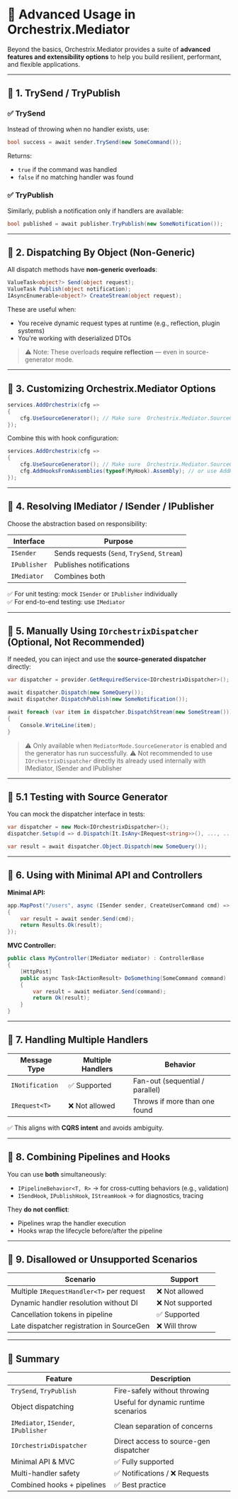 # 🧙 Advanced Usage in Orchestrix.Mediator

Beyond the basics, Orchestrix.Mediator provides a suite of **advanced features and extensibility options** to help you build resilient, performant, and flexible applications.

---

## 🧪 1. TrySend / TryPublish

### ✅ TrySend

Instead of throwing when no handler exists, use:

```csharp
bool success = await sender.TrySend(new SomeCommand());
```

Returns:

- `true` if the command was handled
- `false` if no matching handler was found

### ✅ TryPublish

Similarly, publish a notification only if handlers are available:

```csharp
bool published = await publisher.TryPublish(new SomeNotification());
```

---

## 🔀 2. Dispatching By Object (Non-Generic)

All dispatch methods have **non-generic overloads**:

```csharp
ValueTask<object?> Send(object request);
ValueTask Publish(object notification);
IAsyncEnumerable<object?> CreateStream(object request);
```

These are useful when:

- You receive dynamic request types at runtime (e.g., reflection, plugin systems)
- You're working with deserialized DTOs

> ⚠️ Note: These overloads **require reflection** — even in source-generator mode.

---

## 🔧 3. Customizing Orchestrix.Mediator Options

```csharp
services.AddOrchestrix(cfg =>
{
    cfg.UseSourceGenerator(); // Make sure  Orchestrix.Mediator.SourceGenerator installed
});
```

Combine this with hook configuration:

```csharp
services.AddOrchestrix(cfg =>
{
    cfg.UseSourceGenerator(); // Make sure  Orchestrix.Mediator.SourceGenerator installed
    cfg.AddHooksFromAssemblies(typeof(MyHook).Assembly); // or use AddHook<MyHook>()
});
```

---

## 🧱 4. Resolving IMediator / ISender / IPublisher

Choose the abstraction based on responsibility:

| Interface   | Purpose                                     |
|-------------|---------------------------------------------|
| `ISender`   | Sends requests (`Send`, `TrySend`, `Stream`)|
| `IPublisher`| Publishes notifications                     |
| `IMediator` | Combines both                               |

✅ For unit testing: mock `ISender` or `IPublisher` individually  
✅ For end-to-end testing: use `IMediator`

---

## 🧩 5. Manually Using `IOrchestrixDispatcher` (Optional, Not Recommended)

If needed, you can inject and use the **source-generated dispatcher** directly:

```csharp
var dispatcher = provider.GetRequiredService<IOrchestrixDispatcher>();

await dispatcher.Dispatch(new SomeQuery());
await dispatcher.DispatchPublish(new SomeNotification());

await foreach (var item in dispatcher.DispatchStream(new SomeStream()))
{
    Console.WriteLine(item);
}
```

> ⚠️ Only available when `MediatorMode.SourceGenerator` is enabled and the generator has run successfully.
> ⚠️ Not recommended to use `IOrchestrixDispatcher` directly its already used internally with IMediator, ISender and IPublisher

---

## 🧪 5.1 Testing with Source Generator

You can mock the dispatcher interface in tests:

```csharp
var dispatcher = new Mock<IOrchestrixDispatcher>();
dispatcher.Setup(d => d.Dispatch(It.IsAny<IRequest<string>>(), ..., ...)).ReturnsAsync("test");

var result = await dispatcher.Object.Dispatch(new SomeQuery());
```

---

## 🧰 6. Using with Minimal API and Controllers

**Minimal API:**

```csharp
app.MapPost("/users", async (ISender sender, CreateUserCommand cmd) =>
{
    var result = await sender.Send(cmd);
    return Results.Ok(result);
});
```

**MVC Controller:**

```csharp
public class MyController(IMediator mediator) : ControllerBase
{
    [HttpPost]
    public async Task<IActionResult> DoSomething(SomeCommand command)
    {
        var result = await mediator.Send(command);
        return Ok(result);
    }
}
```

---

## 🧠 7. Handling Multiple Handlers

| Message Type     | Multiple Handlers | Behavior                          |
|------------------|-------------------|-----------------------------------|
| `INotification`  | ✅ Supported       | Fan-out (sequential / parallel)   |
| `IRequest<T>`    | ❌ Not allowed     | Throws if more than one found     |

✅ This aligns with **CQRS intent** and avoids ambiguity.

---

## 🧬 8. Combining Pipelines and Hooks

You can use **both** simultaneously:

- `IPipelineBehavior<T, R>` → for cross-cutting behaviors (e.g., validation)
- `ISendHook`, `IPublishHook`, `IStreamHook` → for diagnostics, tracing

They **do not conflict**:

- Pipelines wrap the handler execution
- Hooks wrap the lifecycle before/after the pipeline

---

## 🚫 9. Disallowed or Unsupported Scenarios

| Scenario                                     | Support   |
|---------------------------------------------|-----------|
| Multiple `IRequestHandler<T>` per request   | ❌ Not allowed |
| Dynamic handler resolution without DI       | ❌ Not supported |
| Cancellation tokens in pipeline             | ✅ Supported     |
| Late dispatcher registration in SourceGen   | ❌ Will throw    |

---

## 🧭 Summary

| Feature                     | Description                                      |
|-----------------------------|--------------------------------------------------|
| `TrySend`, `TryPublish`     | Fire-safely without throwing                    |
| Object dispatching          | Useful for dynamic runtime scenarios            |
| `IMediator`, `ISender`, `IPublisher` | Clean separation of concerns        |
| `IOrchestrixDispatcher`      | Direct access to source-gen dispatcher          |
| Minimal API & MVC           | ✅ Fully supported                              |
| Multi-handler safety        | ✅ Notifications / ❌ Requests                  |
| Combined hooks + pipelines  | ✅ Best practice                                |
